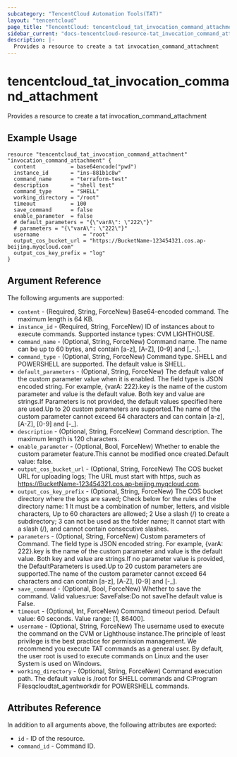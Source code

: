```yaml
---
subcategory: "TencentCloud Automation Tools(TAT)"
layout: "tencentcloud"
page_title: "TencentCloud: tencentcloud_tat_invocation_command_attachment"
sidebar_current: "docs-tencentcloud-resource-tat_invocation_command_attachment"
description: |-
  Provides a resource to create a tat invocation_command_attachment
---
```


# tencentcloud_tat_invocation_command_attachment

Provides a resource to create a tat invocation_command_attachment

## Example Usage

```hcl
resource "tencentcloud_tat_invocation_command_attachment" "invocation_command_attachment" {
  content           = base64encode("pwd")
  instance_id       = "ins-881b1c8w"
  command_name      = "terraform-test"
  description       = "shell test"
  command_type      = "SHELL"
  working_directory = "/root"
  timeout           = 100
  save_command      = false
  enable_parameter  = false
  # default_parameters = "{\"varA\": \"222\"}"
  # parameters = "{\"varA\": \"222\"}"
  username              = "root"
  output_cos_bucket_url = "https://BucketName-123454321.cos.ap-beijing.myqcloud.com"
  output_cos_key_prefix = "log"
}
```

## Argument Reference

The following arguments are supported:

* `content` - (Required, String, ForceNew) Base64-encoded command. The maximum length is 64 KB.
* `instance_id` - (Required, String, ForceNew) ID of instances about to execute commands. Supported instance types:  CVM  LIGHTHOUSE.
* `command_name` - (Optional, String, ForceNew) Command name. The name can be up to 60 bytes, and contain [a-z], [A-Z], [0-9] and [_-.].
* `command_type` - (Optional, String, ForceNew) Command type. SHELL and POWERSHELL are supported. The default value is SHELL.
* `default_parameters` - (Optional, String, ForceNew) The default value of the custom parameter value when it is enabled. The field type is JSON encoded string. For example, {varA: 222}.key is the name of the custom parameter and value is the default value. Both key and value are strings.If Parameters is not provided, the default values specified here are used.Up to 20 custom parameters are supported.The name of the custom parameter cannot exceed 64 characters and can contain [a-z], [A-Z], [0-9] and [-_].
* `description` - (Optional, String, ForceNew) Command description. The maximum length is 120 characters.
* `enable_parameter` - (Optional, Bool, ForceNew) Whether to enable the custom parameter feature.This cannot be modified once created.Default value: false.
* `output_cos_bucket_url` - (Optional, String, ForceNew) The COS bucket URL for uploading logs; The URL must start with https, such as https://BucketName-123454321.cos.ap-beijing.myqcloud.com.
* `output_cos_key_prefix` - (Optional, String, ForceNew) The COS bucket directory where the logs are saved; Check below for the rules of the directory name: 1 It must be a combination of number, letters, and visible characters, Up to 60 characters are allowed; 2 Use a slash (/) to create a subdirectory; 3 can not be used as the folder name; It cannot start with a slash (/), and cannot contain consecutive slashes.
* `parameters` - (Optional, String, ForceNew) Custom parameters of Command. The field type is JSON encoded string. For example, {varA: 222}.key is the name of the custom parameter and value is the default value. Both key and value are strings.If no parameter value is provided, the DefaultParameters is used.Up to 20 custom parameters are supported.The name of the custom parameter cannot exceed 64 characters and can contain [a-z], [A-Z], [0-9] and [-_].
* `save_command` - (Optional, Bool, ForceNew) Whether to save the command. Valid values:rue: SaveFalse:Do not saveThe default value is False.
* `timeout` - (Optional, Int, ForceNew) Command timeout period. Default value: 60 seconds. Value range: [1, 86400].
* `username` - (Optional, String, ForceNew) The username used to execute the command on the CVM or Lighthouse instance.The principle of least privilege is the best practice for permission management. We recommend you execute TAT commands as a general user. By default, the user root is used to execute commands on Linux and the user System is used on Windows.
* `working_directory` - (Optional, String, ForceNew) Command execution path. The default value is /root for SHELL commands and C:Program Filesqcloudtat_agentworkdir for POWERSHELL commands.

## Attributes Reference

In addition to all arguments above, the following attributes are exported:

* `id` - ID of the resource.
* `command_id` - Command ID.



